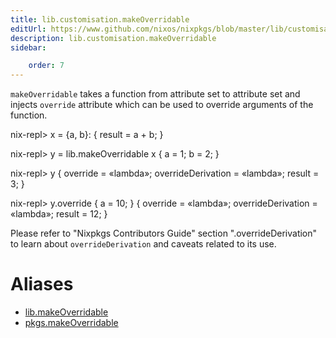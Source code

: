 ```yaml
---
title: lib.customisation.makeOverridable
editUrl: https://www.github.com/nixos/nixpkgs/blob/master/lib/customisation.nix#L74C21
description: lib.customisation.makeOverridable
sidebar:

    order: 7
---
```


`makeOverridable` takes a function from attribute set to attribute set and
injects `override` attribute which can be used to override arguments of
the function.

nix-repl> x = {a, b}: { result = a + b; }

nix-repl> y = lib.makeOverridable x { a = 1; b = 2; }

nix-repl> y
{ override = «lambda»; overrideDerivation = «lambda»; result = 3; }

nix-repl> y.override { a = 10; }
{ override = «lambda»; overrideDerivation = «lambda»; result = 12; }

Please refer to "Nixpkgs Contributors Guide" section
"<pkg>.overrideDerivation" to learn about `overrideDerivation` and caveats
related to its use.


# Aliases

- [lib.makeOverridable](/nix-doc-comments/reference/lib/lib-makeOverridable)
- [pkgs.makeOverridable](/nix-doc-comments/reference/pkgs/pkgs-makeOverridable)


